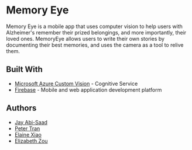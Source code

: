 # Memory Eye

Memory Eye is a mobile app that uses computer vision to help users with Alzheimer's remember their prized belongings, and more importantly, their loved ones. MemoryEye allows users to write their own stories by documenting their best memories, and uses the camera as a tool to relive them.

## Built With

* [Microsoft Azure Custom Vision](https://azure.microsoft.com/en-us/services/cognitive-services/custom-vision-service/) - Cognitive Service
* [Firebase](https://firebase.google.com/) - Mobile and web application development platform

## Authors

* [Jay Abi-Saad](https://github.com/1jayyaj1)
* [Peter Tran](https://github.com/ThePlumpyPanda)
* [Elaine Xiao](https://github.com/eyxiao)
* [Elizabeth Zou](https://github.com/wflms20110333)
